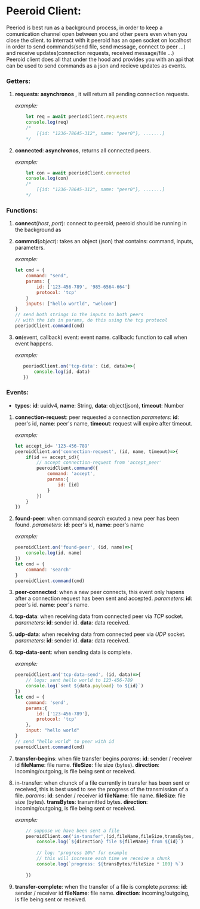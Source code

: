 # Peeroid Client:
Peeriod is best run as a background process, in order to keep a comunication channel open between you and other peers even when you close the client.
to interract with it peeroid has an open socket on localhost in order to send commands(send file, send message, connect to peer ...) and receive updates(connection requests, received message/file ...)
Peeroid client does all that under the hood and provides you with an api that can be used to send commands as a json and recieve updates as events.


### Getters:
1. **requests**:
	**asynchronos** , it will return all pending connection requests.

	*example:*
	```javascript
		let req = await peeriodClient.requests
		console.log(req)
		/*
			[{id: "1236-78645-312", name: "peer0"}, .......]
		*/
	```

2. **connected**:
	**asynchronos**, returns all connected peers.

	*example:*
	```javascript
		let con = await peeriodClient.connected
		console.log(con)
		/*
			[{id: "1236-78645-312", name: "peer0"}, .......]
		*/
	```

### Functions:

1. **connect**(*host*, *port*):
	connect to peeroid, peeroid should be running in the background as
2. **commnd**(*object*):
	takes an object (json) that contains: command, inputs, parameters.
	
	*example:*
	```javascript
    let cmd = {
		command: "send",
		params: {
			id: ['123-456-789', '985-6564-664']
			protocol: 'tcp'
		}
		inputs: ["hello wortld", "welcom"]
	}
	// send both strings in the inputs to both peers
	// with the ids in params, do this using the tcp protocol
	peeriodClient.command(cmd)
	```

 2. **on**(event, callback)
	 event: event name.
	 callback: function to call when event happens.

	 *example:*
	 ```javascript
		peeriodClient.on('tcp-data': (id, data)=>{
			console.log(id, data)
		})
	 ```


### Events:
 - **types**:
	**id**: uuidv4,
	**name**: String,
	**data**: object(json),
	**timeout**: Number
1. **connection-request**:
	peer requested a connection
	*parameters*: 
		**id**: peer's id,
		**name**: peer's name,
		**timeout**: request will expire after timeout.

	*example:*
	```javascript
	let accept_id= '123-456-789'
	peeroidClient.on('connection-request', (id, name, timeout)=>{
		if(id == accept_id){
			// accept connection-request from 'accept_peer'
			peeroidClient.command({
				command: 'accept',
				params:{
					id: [id]
				}
			})
		}
	})
	```

2. **found-peer**:
	when command *search* excuted a new peer has been found.
	*parameters*:
		**id**: peer's id,
		**name**: peer's name

	*example:*
	```javascript
	peeroidClient.on('found-peer', (id, name)=>{
		console.log(id, name)
	})
	let cmd = {
		command: 'search'
	}
	peeroidClient.command(cmd)
	```

3. **peer-connected**:
	when a new peer connects, this event only hapens after a connection request
	has been sent and accepted.
	*parameters*:
		**id**: peer's id.
		**name**: peer's name.

4. **tcp-data**:
	when receiving data from connected peer via *TCP* socket.
	*parameters*:
		**id**: sender  id.
		**data**: data received.

5.  **udp-data**:
	when receiving data from connected peer via *UDP* socket.
	*parameters*:
		**id**: sender id.
		**data**: data received.

6. **tcp-data-sent**:
	when sending data is complete.

	*example:*
	```javascript
	peeroidClient.on('tcp-data-send', (id, data)=>{
		// logs: sent hello world to 123-456-789
		console.log(`sent ${data.payload} to ${id}`)
	})
	let cmd = {
		command: 'send',
		params:{
			id: ['123-456-789'],
			protocol: 'tcp'
		},
		input: "hello world"
	}
	// send "hello world" to peer with id
	peeroidClient.command(cmd)
	```

7. **transfer-begins**:
	when file transfer begins
	*params*:
		**id**: sender / receiver id
		**fileName**: file name.
		**fileSize**: file size (bytes).
		**direction**: incoming/outgoing, is file being sent or received.

8. in-transfer:
	when chunck of a file currently in transfer has been sent or received,
	this is best used to see the progress of the transmission of a file.
	*params*:
		**id**: sender / receiver id
		**fileName**: file name.
		**fileSize**: file size (bytes).
		**transBytes**: transmitted bytes.
		**direction**: incoming/outgoing, is file being sent or received.
	
	*example:*
	```javascript
		// suppose we have been sent a file
		peeroidClient.on('in-tansfer',(id,fileName,fileSize,transBytes,direction)=>{
			console.log(`${direction} file ${fileName} from ${id}`)
			
			// log: "progress 10%" for example
			// this will increase each time we receive a chunk
			console.log(`progress: ${transBytes/fileSize * 100} %`)
			
		})

	```

9. **transfer-complete**:
	when the transfer of a file is complete
	*params*:
		**id**: sender / receiver id
		**fileName**: file name.
		**direction**: incoming/outgoing, is file being sent or received.